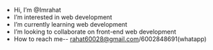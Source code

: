 -  Hi, I’m @Imrahat
-  I’m interested in web development
-  I’m currently learning web development
-  I’m looking to collaborate on front-end web development
-  How to reach me-- rahat60028@gmail.com/6002848691(whatapp)

<!---
Imrahat/Imrahat is a ✨ special ✨ repository because its `README.md` (this file) appears on your GitHub profile.
You can click the Preview link to take a look at your changes.
--->
